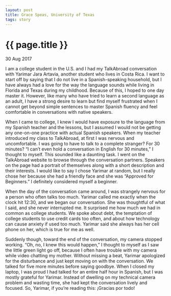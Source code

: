 ```yaml
---
layout: post
title: Grace Speas, University of Texas
tags: story
---
```


# {{ page.title }}

30 Aug 2017

I am a college student in the U.S. and I had my TalkAbroad conversation with Yarimar Jara Artavia, another student who lives in Costa Rica. I want to start off by saying that I do not live in a Spanish-speaking household, but I have always had a love for the way the language sounds while living in Florida and Texas during my childhood. Because of this, I hoped to one day master it. However, like many who have tried to learn a second language as an adult, I have a strong desire to learn but find myself frustrated when I cannot get beyond simple sentences to master Spanish fluency and feel comfortable in conversations with native speakers.

When I came to college, I knew I would have exposure to the language from my Spanish teacher and the lessons, but I assumed I would not be getting any one-on-one practice with actual Spanish speakers. When my teacher introduced my class to TalkAbroad, at first I was nervous and uncomfortable. I was going to have to talk to a complete stranger? For 30 minutes? “I can’t even hold a conversation in English for 30 minutes,” I thought to myself. This sounded like a daunting task. I went on the TalkAbroad website to browse through the conversation partners. Speakers on the page had a portrait of themselves along with a short description and their interests. I would like to say I chose Yarimar at random, but I really chose her because she had a friendly face and she was “Approved for Beginners.” I definitely considered myself a beginner.

When the day of the conversation came around, I was strangely nervous for a person who often talks too much. Yarimar called me exactly when the clock hit 12:30, and we began our conversation. She was thoughtful of what I said, and she never interrupted me. It surprised me how much we had in common as college students. We spoke about debt, the temptation of college students to use credit cards too often, and about how technology can cause anxiety if used too much. Yarimar said she always has her cell phone on her, which is true for me as well.

Suddenly though, toward the end of the conversation, my camera stopped working. “Oh, no, I knew this would happen,” I thought to myself as I saw the little green light go off, because I often have trouble with my camera while video chatting my mother. Without missing a beat, Yarimar apologized for the disturbance and just kept moving on with the conversation. We talked for five more minutes before saying goodbye. When I closed my laptop, I was proud I had talked for an entire half hour in Spanish, but I was mostly grateful for Yarimar. Instead of dwelling on my technical camera problem and wasting time, she had kept the conversation lively and focused. So, Yarimar, if you’re reading this: ¡Gracias por todo!